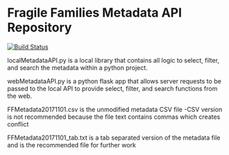 # Fragile Families Metadata API Repository

[![Build Status](https://travis-ci.org/fragilefamilieschallenge/metadata_api.svg?branch=master)](https://travis-ci.org/fragilefamilieschallenge/metadata_api)


localMetadataAPI.py is a local library that contains all logic to select, filter, and search the metadata within a python project.

webMetadataAPI.py is a python flask app that allows server requests to be passed to the local API to provide select, filter, and search functions from the web.

FFMetadata20171101.csv is the unmodified metadata CSV file
	-CSV version is not recommended because the file text contains commas which creates conflict

FFMetadata20171101_tab.txt is a tab separated version of the metadata file and is the recommended file for further work
